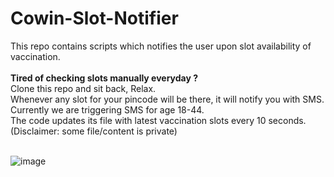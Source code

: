 # Cowin-Slot-Notifier
This repo contains scripts which notifies the user upon slot availability of vaccination. <br><br>
**Tired of checking slots manually everyday ?** <br>
Clone this repo and sit back, Relax. <br>
Whenever any slot for your pincode will be there, it will notify you with SMS. <br>
Currently we are triggering SMS for age 18-44. <br>
The code updates its file with latest vaccination slots every 10 seconds.<br>
(Disclaimer: some file/content is private) <br>
<br>




![image](https://user-images.githubusercontent.com/60480125/118422842-96460480-b6e1-11eb-9703-a0f82285c9bd.png)

